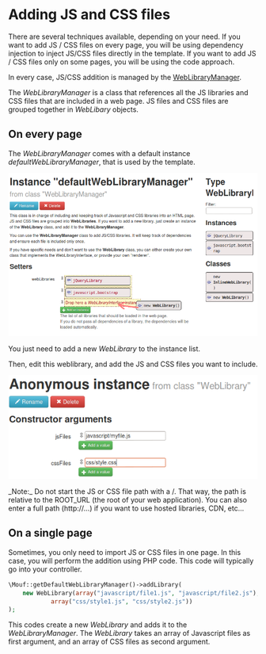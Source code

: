 Adding JS and CSS files
=======================

There are several techniques available, depending on your need.
If you want to add JS / CSS files on every page, you will be using dependency injection to inject JS/CSS files directly in the template.
If you want to add JS / CSS files only on some pages, you will be using the code approach.

In every case, JS/CSS addition is managed by the [WebLibraryManager](http://localhost/package.website/mouf/html.utils.weblibrarymanager/).

The _WebLibraryManager_ is a class that references all the JS libraries and CSS files that are included in a web page.
JS files and CSS files are grouped together in _WebLibary_ objects.

On every page
-------------

The _WebLibraryManager_ comes with a default instance *defaultWebLibraryManager*, that is used by the template.

![Web library manager instance](images/defaultWebLibraryManager.png)

You just need to add a new *WebLibrary* to the instance list.

Then, edit this weblibrary, and add the JS and CSS files you want to include.

![Web library instance](images/weblibrary.png)

<div class="alert">_Note:_ Do not start the JS or CSS file path with a /. That way, the path is relative to the
ROOT_URL (the root of your web application). You can also enter a full path (http://...) if you want to
use hosted libraries, CDN, etc...</div>

On a single page
----------------

Sometimes, you only need to import JS or CSS files in one page. In this case, you will perform the addition
using PHP code. This code will typically go into your controller.

```php
\Mouf::getDefaultWebLibraryManager()->addLibrary(
	new WebLibrary(array("javascript/file1.js", "javascript/file2.js"),
			array("css/style1.js", "css/style2.js"))	
);
```

This codes create a new *WebLibrary* and adds it to the *WebLibraryManager*.
The *WebLibrary* takes an array of Javascript files as first argument, and an array
of CSS files as second argument.